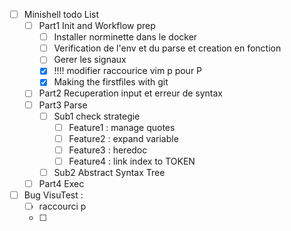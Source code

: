 - [ ] Minishell todo List
    - [ ] Part1 Init and Workflow prep
        - [ ] Installer norminette dans le docker
        - [ ] Verification de l'env et du parse et creation en fonction
        - [ ] Gerer les signaux
        - [X] !!!! modifier raccourice vim p pour P
        - [X] Making the firstfiles with git
    - [ ] Part2 Recuperation input et erreur de syntax
    - [ ] Part3 Parse
        - [ ] Sub1 check strategie
            - [ ] Feature1 : manage quotes
            - [ ] Feature2 : expand variable
            - [ ] Feature3 : heredoc
            - [ ] Feature4 : link index to TOKEN
        - [ ] Sub2 Abstract Syntax Tree
    - [ ] Part4 Exec

- [ ] Bug VisuTest :
  - [ ] raccourci p
  - [ ] 
